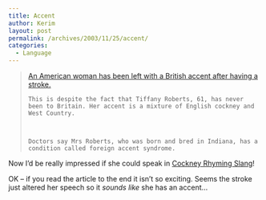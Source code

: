 ```yaml
---
title: Accent
author: Kerim
layout: post
permalink: /archives/2003/11/25/accent/
categories:
  - Language
---
```


>   <a href="http://news.bbc.co.uk/2/hi/health/3235934.stm" onclick="_gaq.push(['_trackEvent', 'outbound-article', 'http://news.bbc.co.uk/2/hi/health/3235934.stm', 'An American woman has been left with a British accent after having a stroke.']);" >An American woman has been left with a British accent after having a stroke.</a> 
>   
>   
>     This is despite the fact that Tiffany Roberts, 61, has never been to Britain. Her accent is a mixture of English cockney and West Country.
>   
>   
>   
>     Doctors say Mrs Roberts, who was born and bred in Indiana, has a condition called foreign accent syndrome.
>   


Now I&#8217;d be really impressed if she could speak in <a href="http://www.cockney.co.uk/04a1.htm" onclick="_gaq.push(['_trackEvent', 'outbound-article', 'http://www.cockney.co.uk/04a1.htm', 'Cockney Rhyming Slang']);" >Cockney Rhyming Slang</a>!

OK &#8211; if you read the article to the end it isn&#8217;t so exciting. Seems the stroke just altered her speech so it *sounds like* she has an accent&#8230;

